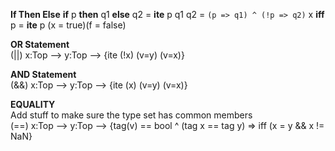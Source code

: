 **If Then Else**
**if** p **then** q1 **else** q2 = **ite** p q1 q2 = `(p => q1) ^ (!p => q2)`
x **iff** p = **ite** p (x = true)(f = false)

**OR Statement**<br>
(||) x:Top --> y:Top --> {ite (!x) (v=y) (v=x)}

**AND Statement**<br>
(&&) x:Top --> y:Top --> {ite (x) (v=y) (v=x)}

**EQUALITY**<br>
Add stuff to make sure the type set has common members<br>
(==) x:Top --> y:Top --> {tag(v) == bool ^ (tag x == tag y) => iff (x = y && x != NaN}
